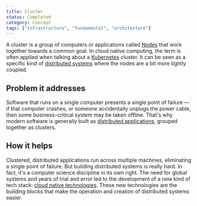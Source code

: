 ```yaml
---
title: Cluster
status: Completed
category: Concept
tags: ["infrastructure", "fundamental", "architecture"]
---
```


A cluster is a group of computers or applications called [Nodes](/nodes/) that work together towards a common goal.
In cloud native computing, the term is often applied when talking about a [Kubernetes](/kubernetes/) cluster.
It can be seen as a specific kind of [distributed systems](/distributed-systems/) where the nodes are a bit more tightly coupled.

## Problem it addresses 

Software that runs on a single computer presents a single point of failure — if that computer crashes, or someone accidentally unplugs the power cable, then some business-critical system may be taken offline. 
That's why modern software is generally built as [distributed applications](/distributed-apps/), grouped together as clusters. 

## How it helps

Clustered, distributed applications run across multiple machines, eliminating a single point of failure. 
But building distributed systems is really hard. 
In fact, it's a computer science discipline in its own right. 
The need for global systems and years of trial and error led to the development of a new kind of tech stack: [cloud native technologies](/cloud-native-tech/). 
These new technologies are the building blocks that make the operation and creation of distributed systems easier.
